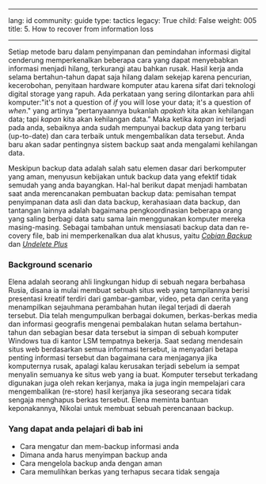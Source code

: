 

---

lang: id
community: guide
type: tactics
legacy: True
child: False
weight: 005
title: 5. How to recover from information loss

---

Setiap metode baru dalam penyimpanan dan pemindahan informasi digital cenderung memperkenalkan beberapa cara yang dapat menyebabkan informasi menjadi hilang, terkurangi atau bahkan rusak. Hasil kerja anda selama bertahun-tahun dapat saja hilang dalam sekejap karena pencurian, kecerobohan, penyitaan hardware komputer atau karena sifat dari teknologi digital storage yang rapuh. Ada perkataan yang sering dilontarkan para ahli komputer:&quot;it's not a question of *if* you will lose your data; it's a question of *when*.&quot; yang artinya “pertanyaannya bukanlah *apakah* kita akan kehilangan data; tapi *kapan* kita akan kehilangan data.” Maka ketika *kapan* ini terjadi pada anda, sebaiknya anda sudah mempunyai backup data yang terbaru (up-to-date) dan cara terbaik untuk mengembalikan data tersebut. Anda baru akan sadar pentingnya sistem backup saat anda mengalami kehilangan data. 

Meskipun backup data adalah salah satu elemen dasar dari berkomputer yang aman, menyusun kebijakan untuk backup data yang efektif tidak semudah yang anda bayangkan. Hal-hal berikut dapat menjadi hambatan saat anda merencanakan pembuatan backup data: pemisahan tempat penyimpanan data asli dan data backup, kerahasiaan data backup, dan tantangan lainnya adalah bagaimana pengkoordinasian beberapa orang yang saling berbagi data satu sama lain menggunakan komputer mereka masing-masing. Sebagai tambahan untuk mensiasati backup data dan re-covery file, bab ini memperkenalkan dua alat khusus, yaitu [*Cobian Backup*](/id/glossary#Cobian_Backup) dan [*Undelete Plus*](/id/glossary#Undelete_Plus)

### Background scenario ###
<div class="background" markdown="1">
Elena adalah seorang ahli lingkungan hidup di sebuah negara berbahasa Rusia, disana ia mulai membuat sebuah situs web yang tampilannya berisi presentasi kreatif terdiri dari gambar-gambar, video, peta dan cerita yang menampilkan sejauhmana perambahan hutan ilegal terjadi di daerah tersebut. Dia telah mengumpulkan berbagai dokumen, berkas-berkas media dan informasi geografis mengenai pembalakan hutan selama bertahun-tahun dan sebagian besar data tersebut ia simpan di sebuah komputer Windows tua di kantor LSM tempatnya bekerja. Saat sedang mendesain situs web berdasarkan semua informasi tersebut, ia menyadari betapa penting informasi tersebut dan bagaimana cara menjaganya jika komputernya rusak, apalagi kalau kerusakan terjadi sebelum ia sempat menyalin semuanya ke situs web yang ia buat. Komputer tersebut terkadang digunakan juga oleh rekan kerjanya, maka ia juga ingin mempelajari cara mengembalikan (re-store) hasil kerjanya jika seseorang secara tidak sengaja menghapus berkas tersebut. Elena meminta bantuan keponakannya, Nikolai untuk membuat sebuah perencanaan backup.  
</div>

### Yang dapat anda pelajari di bab ini ###

* Cara mengatur dan mem-backup informasi anda
* Dimana anda harus menyimpan backup anda
* Cara mengelola backup anda dengan aman
* Cara memulihkan berkas yang terhapus secara tidak sengaja 





